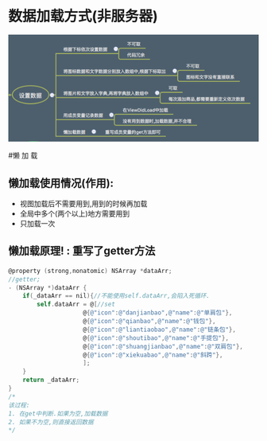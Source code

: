 # 数据加载方式(非服务器)
![](/1229/images/WX20170722-104815.png)

#懒 加 载
## 懒加载使用情况(作用):
 * 视图加载后不需要用到,用到的时候再加载
 * 全局中多个(两个以上)地方需要用到
 * 只加载一次
 
## 懒加载原理! : 重写了getter方法
```objectivec
@property (strong,nonatomic) NSArray *dataArr;
//getter;
- (NSArray *)dataArr {
    if(_dataArr == nil){//不能使用self.dataArr,会陷入死循环.
        self.dataArr = @[//set
                     @{@"icon":@"danjianbao",@"name":@"单肩包"},
                     @{@"icon":@"qianbao",@"name":@"钱包"},
                     @{@"icon":@"liantiaobao",@"name":@"链条包"},
                     @{@"icon":@"shoutibao",@"name":@"手提包"},
                     @{@"icon":@"shuangjianbao",@"name":@"双肩包"},
                     @{@"icon":@"xiekuabao",@"name":@"斜跨"},
                     ];
    }
    return _dataArr;
}
/*
该过程:
1. 在get中判断.如果为空,加载数据
2. 如果不为空,则直接返回数据
*/
```







